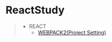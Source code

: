# ReactStudy

> * REACT
>   - [WEBPACK2(Project Setting)](https://github.com/YongPilMoon/ReactStudy/wiki/WEBPACK2(Project-Setting))



